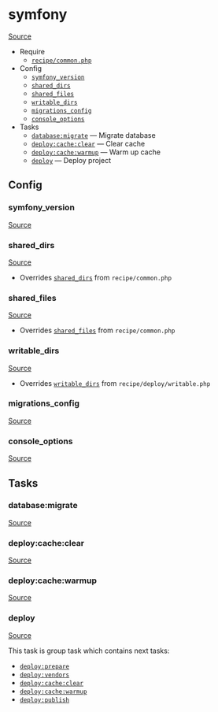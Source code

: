 <!-- DO NOT EDIT THIS FILE! -->
<!-- Instead edit recipe/symfony.php -->
<!-- Then run bin/docgen -->

# symfony

[Source](/recipe/symfony.php)



* Require
  * [`recipe/common.php`](/docs/recipe/common.md)
* Config
  * [`symfony_version`](#symfony_version)
  * [`shared_dirs`](#shared_dirs)
  * [`shared_files`](#shared_files)
  * [`writable_dirs`](#writable_dirs)
  * [`migrations_config`](#migrations_config)
  * [`console_options`](#console_options)
* Tasks
  * [`database:migrate`](#databasemigrate) — Migrate database
  * [`deploy:cache:clear`](#deploycacheclear) — Clear cache
  * [`deploy:cache:warmup`](#deploycachewarmup) — Warm up cache
  * [`deploy`](#deploy) — Deploy project

## Config
### symfony_version
[Source](/recipe/symfony.php#L8)



### shared_dirs
[Source](/recipe/symfony.php#L14)

* Overrides [`shared_dirs`](/docs/recipe/common.md#shared_dirs) from `recipe/common.php`



### shared_files
[Source](/recipe/symfony.php#L19)

* Overrides [`shared_files`](/docs/recipe/common.md#shared_files) from `recipe/common.php`



### writable_dirs
[Source](/recipe/symfony.php#L24)

* Overrides [`writable_dirs`](/docs/recipe/deploy/writable.md#writable_dirs) from `recipe/deploy/writable.php`



### migrations_config
[Source](/recipe/symfony.php#L28)



### console_options
[Source](/recipe/symfony.php#L32)




## Tasks
### database:migrate
[Source](/recipe/symfony.php#L37)



### deploy:cache:clear
[Source](/recipe/symfony.php#L47)



### deploy:cache:warmup
[Source](/recipe/symfony.php#L52)



### deploy
[Source](/recipe/symfony.php#L57)



This task is group task which contains next tasks:
* [`deploy:prepare`](/docs/recipe/common.md#deployprepare)
* [`deploy:vendors`](/docs/recipe/deploy/vendors.md#deployvendors)
* [`deploy:cache:clear`](/docs/recipe/symfony.md#deploycacheclear)
* [`deploy:cache:warmup`](/docs/recipe/symfony.md#deploycachewarmup)
* [`deploy:publish`](/docs/recipe/common.md#deploypublish)


